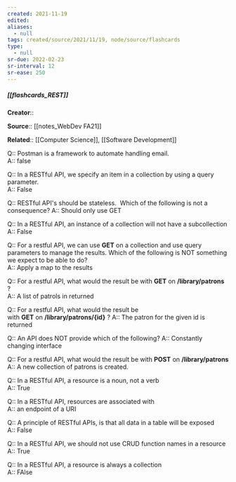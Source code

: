 ```yaml
---
created: 2021-11-19 
edited: 
aliases:
  - null
tags: created/source/2021/11/19, node/source/flashcards
type:
  - null 
sr-due: 2022-02-23
sr-interval: 12
sr-ease: 250
---
```


##### [[flashcards_REST]]

 **Creator**:: 
 
**Source**:: [[notes_WebDev FA21]]

**Related**:: [[Computer Science]], [[Software Development]]

Q:: Postman is a framework to automate handling email.  
A::
false

Q:: In a RESTful API, we specify an item in a collection by using a query parameter.  
A::
False  

Q:: RESTful API's should be stateless.  Which of the following is not a consequence?
A::
Should only use GET  

Q:: In a RESTful API, an instance of a collection will not have a subcollection  
A::
False  

Q:: For a restful API, we can use **GET** on a collection and use query parameters to manage the results. Which of the following is NOT something we expect to be able to do?  
A::
Apply a map to the results  

Q:: For a restful API, what would the result be with **GET** on **/library/patrons** ?  
A::
A list of patrols in returned  

Q:: For a restful API, what would the result be with **GET** on **/library/patrons/{id}** ?
A::
The patron for the given id is returned  

Q:: An API does NOT provide which of the following?
A::
Constantly changing interface  

Q:: For a restful API, what would the result be with **POST** on **/library/patrons**  
A::
A new collection of patrons is created.  

Q:: In a RESTful API, a resource is a noun, not a verb  
A::
True  

Q:: In a RESTful API, resources are associated with  
A::
an endpoint of a URI  

Q:: A principle of RESTful APIs, is that all data in a table will be exposed  
A::
False  

Q:: In a RESTful API, we should not use CRUD function names in a resource  
A::
True  

Q:: In a RESTful API, a resource is always a collection  
A::
FAlse  

                          

